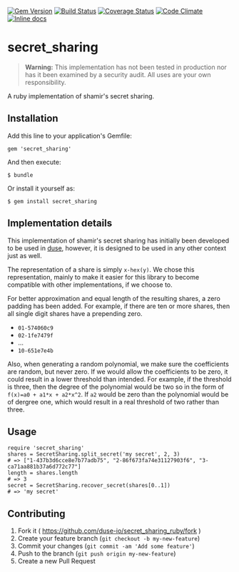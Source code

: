 [![Gem Version](https://badge.fury.io/rb/secret_sharing.svg)](http://badge.fury.io/rb/secret_sharing)
[![Build Status](https://travis-ci.org/duse-io/secret_sharing_ruby.svg?branch=master)](https://travis-ci.org/duse-io/secret_sharing_ruby)
[![Coverage Status](https://coveralls.io/repos/duse-io/secret_sharing_ruby/badge.svg?branch=master)](https://coveralls.io/r/duse-io/secret_sharing_ruby?branch=master)
[![Code Climate](https://codeclimate.com/github/duse-io/secret_sharing_ruby/badges/gpa.svg)](https://codeclimate.com/github/duse-io/secret_sharing_ruby)
[![Inline docs](http://inch-ci.org/github/duse-io/secret_sharing_ruby.svg?branch=master)](http://inch-ci.org/github/duse-io/secret_sharing_ruby)

# secret_sharing

> **Warning:** This implementation has not been tested in production nor has it
> been examined by a security audit. All uses are your own responsibility.

A ruby implementation of shamir's secret sharing.

## Installation

Add this line to your application's Gemfile:

    gem 'secret_sharing'

And then execute:

    $ bundle

Or install it yourself as:

    $ gem install secret_sharing

## Implementation details

This implementation of shamir's secret sharing has initially been developed to
be used in [duse](https://github.com/duse-io/), however, it is designed to be
used in any other context just as well.

The representation of a share is simply `x-hex(y)`. We chose this
representation, mainly to make it easier for this library to become compatible
with other implementations, if we choose to.

For better approximation and equal length of the resulting shares, a zero
padding has been added. For example, if there are ten or more shares, then all
single digit shares have a prepending zero.

* `01-574060c9`
* `02-1fe7479f`
* ...
* `10-651e7e4b`

Also, when generating a random polynomial, we make sure the coefficients are
random, but never zero. If we would allow the coefficients to be zero, it could
result in a lower threshold than intended. For example, if the threshold is
three, then the degree of the polynomial would be two so in the form of
`f(x)=a0 + a1*x + a2*x^2`. If `a2` would be zero than the polynomial would be
of dergree one, which would result in a real threshold of two rather than
three.

## Usage

	require 'secret_sharing'
	shares = SecretSharing.split_secret('my secret', 2, 3)
	# => ["1-437b3d6cce8e7b77adb75", "2-86f673fa74e31127903f6", "3-ca71aa881b37a6d772c77"]
	length = shares.length
	# => 3
	secret = SecretSharing.recover_secret(shares[0..1])
	# => 'my secret'

## Contributing

1. Fork it ( https://github.com/duse-io/secret_sharing_ruby/fork )
2. Create your feature branch (`git checkout -b my-new-feature`)
3. Commit your changes (`git commit -am 'Add some feature'`)
4. Push to the branch (`git push origin my-new-feature`)
5. Create a new Pull Request
